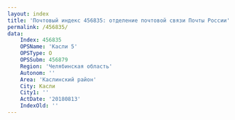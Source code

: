 ```yaml
---
layout: index
title: 'Почтовый индекс 456835: отделение почтовой связи Почты России'
permalink: /456835/
data:
    Index: 456835
    OPSName: 'Касли 5'
    OPSType: О
    OPSSubm: 456879
    Region: 'Челябинская область'
    Autonom: ''
    Area: 'Каслинский район'
    City: Касли
    City1: ''
    ActDate: '20180813'
    IndexOld: ''
---
```

